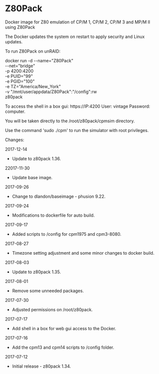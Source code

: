 # Z80Pack

Docker image for Z80 emulation of CP/M 1, CP/M 2, CP/M 3 and MP/M II using Z80Pack

The Docker updates the system on restart to apply security and Linux updates.

To run Z80Pack on unRAID:

docker run -d --name="Z80Pack" \
--net="bridge" \
-p 4200:4200 \
-e PUID="99" \
-e PGID="100" \
-e TZ="America/New_York" \
-v "/mnt/user/appdata/Z80Pack":"/config":rw \
z80pack

To access the shell in a box gui: https://IP:4200
  User: vintage
  Password: computer.

You will be taken directly to the /root/z80pack/cpmsim directory.

Use the command 'sudo ./cpm' to run the simulator with root privileges.

Changes:

2017-12-14
- Update to z80pack 1.36.

22017-11-30
- Update base image.

2017-09-26
- Change to dlandon/baseimage - phusion 9.22.

2017-09-24
- Modifications to dockerfile for auto build.

2017-09-17
- Added scripts to /config for cpm1975 and cpm3-8080.

2017-08-27
- Timezone setting adjustment and some minor changes to docker build.

2017-08-03
- Update to z80pack 1.35.

2017-08-01
- Remove some unneeded packages.

2017-07-30
- Adjusted permissions on /root/z80pack.

2017-07-17
- Add shell in a box for web gui access to the Docker.

2017-07-16
- Add the cpm13 and cpm14 scripts to /config folder.

2017-07-12
- Initial release - z80pack 1.34.
